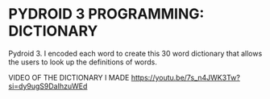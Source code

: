 # PYDROID 3 PROGRAMMING: DICTIONARY
Pydroid 3. I encoded each word to create this 30 word dictionary that allows the users to look up the definitions of words.

VIDEO OF THE DICTIONARY I MADE
https://youtu.be/7s_n4JWK3Tw?si=dy9ugS9DaIhzuWEd

